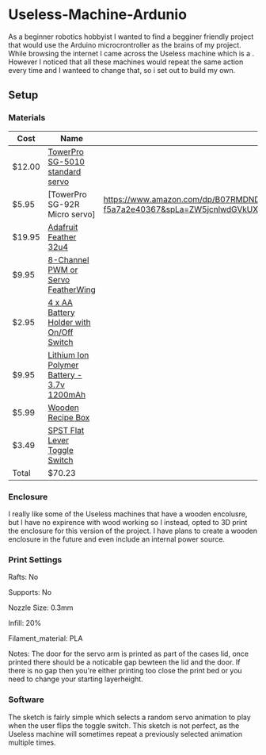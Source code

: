 # Useless-Machine-Ardunio
As a beginner robotics hobbyist I wanted to find a begginer friendly project that would use the Arduino microcrontroller as the brains of my project. While browsing the internet I came across the Useless machine which is a . However I noticed that all these machines would repeat the same action every time and I wanteed to change that, so i set out to build my own. 


## Setup

### Materials 

Cost   | Name | URL                                                                            |
------ | ---- |----                                                                            |
$12.00 | [TowerPro SG-5010 standard servo](https://www.adafruit.com/product/155)               |
$5.95  | [TowerPro SG-92R Micro servo]                                                         |https://www.amazon.com/dp/B07RMDNDK3/ref=sspa_dk_detail_4?psc=1&pd_rd_i=B07RMDNDK3&pd_rd_w=ifi9y&pf_rd_p=48d372c1-f7e1-4b8b-9d02-4bd86f5158c5&pd_rd_wg=4R2Zo&pf_rd_r=82HE2ZAYYDRVE1D3H2QW&pd_rd_r=9593cce8-0df1-47fa-84f7-f5a7a2e40367&spLa=ZW5jcnlwdGVkUXVhbGlmaWVyPUEyM0hCVDdJWlAxU0QxJmVuY3J5cHRlZElkPUEwODUyNDczMjlSNzAzQlRMVFA2WSZlbmNyeXB0ZWRBZElkPUEwMjM4MDE2MVVSTzlCWlgySlozRCZ3aWRnZXROYW1lPXNwX2RldGFpbCZhY3Rpb249Y2xpY2tSZWRpcmVjdCZkb05vdExvZ0NsaWNrPXRydWU= 
$19.95 | [Adafruit Feather 32u4](https://www.adafruit.com/products/2771)                       |
$9.95  | [8-Channel PWM or Servo FeatherWing](https://www.adafruit.com/products/2928)          |
$2.95  | [4 x AA Battery Holder with On/Off Switch](https://www.adafruit.com/products/830)     |
$9.95  | [Lithium Ion Polymer Battery - 3.7v 1200mAh](https://www.adafruit.com/products/258)   |
$5.99  | [Wooden Recipe Box](http://www.michaels.com/artminds-wooden-recipe-box/10397769.html) | 
$3.49  | [SPST Flat Lever Toggle Switch](https://www.radioshack.com/products/spst-6amp-lever)  | 
Total  | $70.23                                                                                |

### Enclosure 

I really like some of the Useless machines that have a wooden encolusre, but I have no expirence with wood working so I instead, opted to 3D print the enclosure for this version of the project. I have plans to create a wooden enclosure in the future and even include an internal power source.  

### Print Settings
Rafts:
No

Supports:
No

Nozzle Size:
0.3mm

Infill:
20%

Filament_material:
PLA

Notes:
The door for the servo arm is printed as part of the cases lid, once printed there should be a noticable gap bewteen the lid and the door. If there is no gap then you're either printing too close the print bed or you need to change your starting layerheight. 


### Software

The sketch is fairly simple which selects a random servo animation to play when the user flips the toggle switch. This sketch is not perfect, as the Useless machine will sometimes repeat a previously selected animation multiple times.
